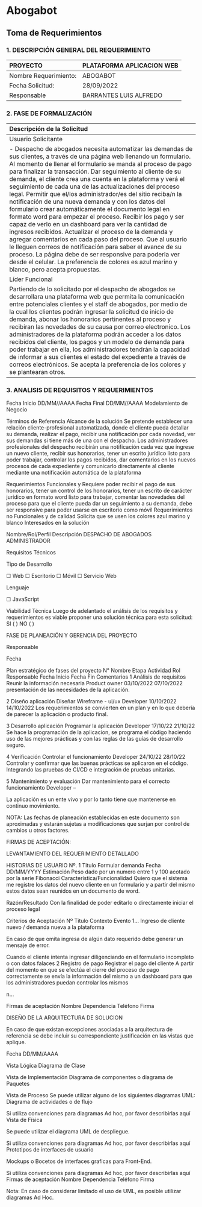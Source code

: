 # Abogabot

## Toma de Requerimientos

### 1.  DESCRIPCIÓN GENERAL DEL REQUERIMIENTO

| PROYECTO | PLATAFORMA APLICACION WEB|
|:-----|:-----------|
|Nombre Requerimiento:|ABOGABOT
|   Fecha Solicitud: | 28/09/2022|
|    Responsable| BARRANTES LUIS ALFREDO
   
   
  ### 2.  FASE DE FORMALIZACIÓN

|Descripción de la Solicitud |
|:---
|Usuario Solicitante|
| - Despacho de abogados necesita automatizar las demandas de sus clientes, a través de una página web llenando un formulario. Al momento de llenar el formulario se manda al proceso de pago para finalizar la transacción. Dar seguimiento al cliente de su demanda, el cliente crea una cuenta en la plataforma y verá el seguimiento de cada una de las actualizaciones del proceso legal. Permitir que el/los administrador/es del sitio reciba/n la notificación de una nueva demanda y con los datos del formulario crear automáticamente el documento legal en formato word para empezar el proceso. Recibir los pago y ser capaz de verlo en un dashboard para ver la cantidad de ingresos recibidos. Actualizar el proceso de la demanda y agregar comentarios en cada paso del proceso. Que al usuario le lleguen correos de notificación para saber el avance de su proceso. La página debe de ser responsive para poderla ver desde el celular. La preferencia de colores es azul marino y blanco, pero acepta propuestas. 
|Líder Funcional |
|Partiendo de lo solicitado por el despacho de abogados se desarrollara una plataforma web que permita la comunicación entre potenciales clientes y el staff de abogados, por medio de la cual los clientes podrán ingresar la solicitud de inicio de demanda, abonar los honorarios pertinentes al proceso y recibiran las novedades de su causa por correo electronico. Los administradores de la plataforma podrán acceder a los datos recibidos del cliente, los pagos y un modelo de demanda para poder trabajar en ella, los administradores tendrán la capacidad de informar a sus clientes el estado del expediente a través de correos electrónicos. Se acepta la preferencia de los colores y se plantearan otros.|




### 3.  ANALISIS DE REQUISITOS Y REQUERIMIENTOS 

Fecha Inicio
DD/MM//AAAA
Fecha Final
DD/MM//AAAA
Modelamiento de Negocio




Términos de Referencia
Alcance de la solución 
Se pretende establecer una relación cliente-profesional automatizada, donde el cliente pueda detallar su demanda, realizar el pago, recibir una notificación por cada novedad, ver sus demandas si tiene más de una con el despacho. Los administradores profesionales del despacho recibirán una notificación cada vez que ingrese un nuevo cliente, recibir sus honorarios, tener un escrito jurídico listo para poder trabajar, controlar los pagos recibidos, dar comentarios en los nuevos procesos de cada expediente y comunicarlo directamente al cliente mediante una notificación automática de la plataforma


Requerimientos Funcionales y 
Requiere poder recibir el pago de sus honorarios, tener un control de los honorarios, tener un escrito de carácter jurídico en formato word listo para trabajar, comentar las novedades del proceso para que el cliente pueda dar un seguimiento a su demanda, debe ser responsive para poder usarse en escritorio como móvil 
Requerimientos no Funcionales y de calidad 
Solicita que se usen los colores azul marino y blanco
Interesados en la solución

Nombre/Rol/Perfil
Descripción
DESPACHO DE ABOGADOS
ADMINISTRADOR



Requisitos Técnicos


Tipo de Desarrollo

☐ Web          ☐ Escritorio     ☐ Móvil     ☐ Servicio Web





Lenguaje


☐ JavaScript


Viabilidad Técnica
Luego de adelantado el análisis de los requisitos y requerimientos es viable proponer una solución técnica para esta solicitud: SI ( ) NO ( )












FASE DE PLANEACIÓN Y GERENCIA DEL PROYECTO

Responsable 


Fecha


Plan estratégico de fases del proyecto
N°
Nombre Etapa
Actividad 
Rol Responsable
Fecha Inicio
Fecha Fin
Comentarios
1
Análisis de requisitos
Reunir la información necesaria
Product owner
03/10/2022
07/10/2022
presentación de las necesidades de la aplicación.


2
Diseño aplicación
Diseñar Wireframe - ui/ux
Developer
10/10/2022
14/10/2022
Los requerimientos se convierten en un plan y en lo que debería de parecer la aplicación o producto final.


3
Desarrollo aplicación 
Programar la aplicación
Developer
17/10/22
21/10/22
Se hace la programación de la aplicacion, se programa el código haciendo uso de las mejores prácticas y con las reglas de las guías de desarrollo seguro.


4
Verificación
Controlar el funcionamiento
Developer
24/10/22
28/10/22
Controlar y confirmar que las buenas prácticas se aplicaron en el código. Integrando las pruebas de CI/CD e integración de pruebas unitarias.


5
Mantenimiento y evaluación
Dar mantenimiento para el correcto funcionamiento
Developer
–


La aplicación es un ente vivo y por lo tanto tiene que mantenerse en continuo movimiento. 




NOTA: Las fechas de planeación establecidas en este documento son aproximadas y estarán sujetas a modificaciones que surjan por control de cambios u otros factores. 

FIRMAS DE ACEPTACIÓN:










LEVANTAMIENTO DEL REQUERIMIENTO DETALLADO


HISTORIAS DE USUARIO
Nº.
1
Titulo
Formular demanda
Fecha
DD/MM/YYYY
Estimación
Peso dado por un numero entre 1 y 100 acotado por la serie Fibonacci
Característica/Funcionalidad
Quiero que el sistema me registre los datos del nuevo cliente en un formulario y a partir del mismo estos datos sean reunidos en un documento de word.


Razón/Resultado
Con la finalidad de poder editarlo o directamente iniciar el proceso legal


Criterios de Aceptación
Nº
Titulo
Contexto
Evento
1...
Ingreso de cliente nuevo / demanda nueva a la plataforma

En caso de que omita ingresa de algún dato requerido debe generar un mensaje de error.

Cuando el cliente intenta ingresar diligenciando en el formulario incompleto o con datos falaces
2
Registro de pago
Registrar el pago del cliente 
A partir del momento en que se efectúa el cierre del proceso de pago correctamente se envía la información del mismo a un dashboard para que los administradores puedan controlar los mismos


n…






Firmas de aceptación
Nombre
Dependencia
Teléfono
Firma




















































DISEÑO DE LA ARQUITECTURA DE SOLUCION 

En caso de que existan excepciones asociadas a la arquitectura de referencia se debe incluir su correspondiente justificación en las vistas que aplique.

Fecha
DD/MM/AAAA


Vista Lógica
Diagrama de Clase

 



Vista de Implementación
Diagrama de componentes o diagrama de Paquetes



Vista de Proceso
Se puede utilizar alguno de los siguientes diagramas UML: Diagrama de actividades o de flujo 




Si utiliza convenciones para diagramas Ad hoc, por favor describirlas aquí
Vista de Física

Se puede utilizar el diagrama UML de despliegue.



Si utiliza convenciones para diagramas Ad hoc, por favor describirlas aquí
Prototipos de interfaces de usuario

Mockups o Bocetos de interfaces graficas para Front-End.



Si utiliza convenciones para diagramas Ad hoc, por favor describirlas aquí
Firmas de aceptación
Nombre
Dependencia
Teléfono
Firma


































Nota: En caso de considerar limitado el uso de UML, es posible utilizar diagramas Ad Hoc.


